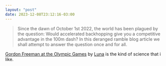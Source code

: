 ```yaml
---
layout: "post"
date: 2023-12-08T23:12:16-03:00
---
```

 
> Since the dawn of October 1st 2022, the world has been plagued by the question: Would accelerated backhopping give you a competitive advantage in the 100m dash? In this deranged ramble blog article we shall attempt to answer the question once and for all.

[Gordon Freeman at the Olympic Games](https://moonbase.lgbt/blog/100m-accelerated-backhopping/) by [Luna](https://moonbase.lgbt/) is the kind of science that i like.
